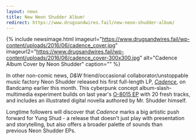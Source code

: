 ```yaml
---
layout: news
title: New Neon Shudder Album!
redirect: https://www.drugsandwires.fail/new-neon-shudder-album/
---
```


{% include newsimage.html imageurl="https://www.drugsandwires.fail/wp-content/uploads/2016/06/cadence_cover.jpg" imageurl2="https://www.drugsandwires.fail/wp-content/uploads/2016/06/cadence_cover-300x300.jpg" alt="Cadence Album Cover by Neon Shudder" caption="" %}

In other non-comic news, _D&amp;W_ friend/occasional collaborator/unstoppable music factory Neon Shudder released his first full-length LP, [_Cadence_](http://neonshudder.bandcamp.com/album/cadence), on Bandcamp earlier this month. This cyberpunk concept album-slash-multimedia experiment builds on last year's [O​-​8015 EP](http://neonshudder.bandcamp.com/album/o-8015) with 20 fresh tracks, and includes an illustrated digital novella authored by Mr. Shudder himself.

Longtime followers will discover that *Cadence* marks a big artistic push forward for Yung Shud - a release that doesn't just play with presentation and storytelling, but also offers a broader palette of sounds than previous Neon Shudder EPs.
